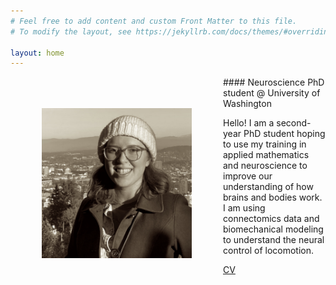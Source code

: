 ```yaml
---
# Feel free to add content and custom Front Matter to this file.
# To modify the layout, see https://jekyllrb.com/docs/themes/#overriding-theme-defaults

layout: home
---
```


<img style="float: left; margin: 50px;" src="/images/me.jpg" alt="photo of me" width="240"/>
#### Neuroscience PhD student @ University of Washington

Hello! I am a second-year PhD student hoping to use my training in applied mathematics and neuroscience to improve our understanding of how brains and bodies work. I am using connectomics data and biomechanical modeling to understand the neural control of locomotion.

[CV](/files/SMPugliese_CV_20231108.pdf)